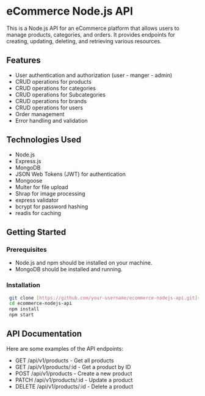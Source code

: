 
# eCommerce Node.js API

This is a Node.js API for an eCommerce platform that allows users to manage products, categories, and orders. It provides endpoints for creating, updating, deleting, and retrieving various resources.

## Features

- User authentication and authorization (user - manger - admin)
- CRUD operations for products
- CRUD operations for categories
- CRUD operations for Subcategories
- CRUD operations for brands
- CRUD operations for users
- Order management
- Error handling and validation


## Technologies Used

- Node.js
- Express.js
- MongoDB 
- JSON Web Tokens (JWT) for authentication
- Mongoose 
- Multer for file upload
- Shrap for image processing
- express validator 
- bcrypt for password hashing
- readis for caching

## Getting Started

### Prerequisites

- Node.js and npm should be installed on your machine.
- MongoDB should be installed and running.

### Installation



  ```bash
   git clone [https://github.com/your-username/ecommerce-nodejs-api.git](https://github.com/Peter2s/nodejs-ecommerce-api)
   cd ecommerce-nodejs-api
   npm install
   npm start
   ``` 
 
## API Documentation   
Here are some examples of the API endpoints:

- GET /api/v1/products - Get all products
- GET /api/v1/products/:id - Get a product by ID
- POST /api/v1/products - Create a new product
- PATCH /api/v1/products/:id - Update a product
- DELETE /api/v1/products/:id - Delete a product
  
